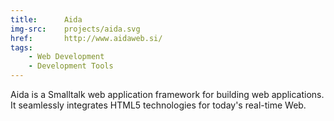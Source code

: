 ```yaml
---
title:      Aida
img-src:    projects/aida.svg
href:       http://www.aidaweb.si/
tags:
    - Web Development
    - Development Tools
---
```

Aida is a Smalltalk web application framework for building web applications. It seamlessly integrates HTML5 technologies for today's real-time Web.
